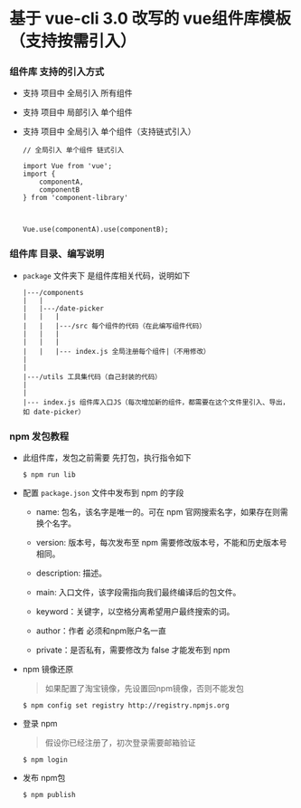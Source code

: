 # 基于 vue-cli 3.0 改写的 vue组件库模板（支持按需引入）


### 组件库 支持的引入方式

- 支持 项目中 全局引入 所有组件

- 支持 项目中 局部引入 单个组件

- 支持 项目中 全局引入 单个组件（支持链式引入） 


    ```
    // 全局引入 单个组件 链式引入

    import Vue from 'vue';
    import {
        componentA,
        componentB
    } from 'component-library'



    Vue.use(componentA).use(componentB);
    ```

### 组件库 目录、编写说明

- `package` 文件夹下 是组件库相关代码，说明如下

    ```
    |---/components
    |   |
    |   |---/date-picker
    |   |   |
    |   |   |---/src 每个组件的代码（在此编写组件代码）
    |   |   |
    |   |   |
    |   |   |--- index.js 全局注册每个组件|（不用修改）
    |
    |
    |---/utils 工具集代码（自己封装的代码）
    |
    |
    |--- index.js 组件库入口JS（每次增加新的组件，都需要在这个文件里引入、导出，如 date-picker）
    
    ```



### npm 发包教程

- 此组件库，发包之前需要 先打包，执行指令如下


    ```
    $ npm run lib
    ```

- 配置 `package.json` 文件中发布到 npm 的字段

    - name: 包名，该名字是唯一的。可在 npm 官网搜索名字，如果存在则需换个名字。

    - version: 版本号，每次发布至 npm 需要修改版本号，不能和历史版本号相同。

    - description: 描述。

    - main: 入口文件，该字段需指向我们最终编译后的包文件。

    - keyword：关键字，以空格分离希望用户最终搜索的词。

    - author：作者 必须和npm账户名一直

    - private：是否私有，需要修改为 false 才能发布到 npm



- npm 镜像还原

    > 如果配置了淘宝镜像，先设置回npm镜像，否则不能发包

    ```
    $ npm config set registry http://registry.npmjs.org 
    ```

- 登录 npm  

    > 假设你已经注册了，初次登录需要邮箱验证


    ```
    $ npm login
    ```

- 发布 npm包

    ```
    $ npm publish
    ```



